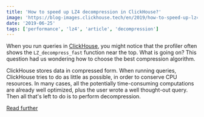 ```yaml
---
title: 'How to speed up LZ4 decompression in ClickHouse?'
image: 'https://blog-images.clickhouse.tech/en/2019/how-to-speed-up-lz4-decompression-in-clickhouse/main.jpg'
date: '2019-06-25'
tags: ['performance', 'lz4', 'article', 'decompression']
---
```


When you run queries in [ClickHouse](https://clickhouse.tech/), you might notice that the profiler often shows the `LZ_decompress_fast` function near the top. What is going on? This question had us wondering how to choose the best compression algorithm.

ClickHouse stores data in compressed form. When running queries, ClickHouse tries to do as little as possible, in order to conserve CPU resources. In many cases, all the potentially time-consuming computations are already well optimized, plus the user wrote a well thought-out query. Then all that's left to do is to perform decompression.

[Read further](https://habr.com/en/company/yandex/blog/457612/)
